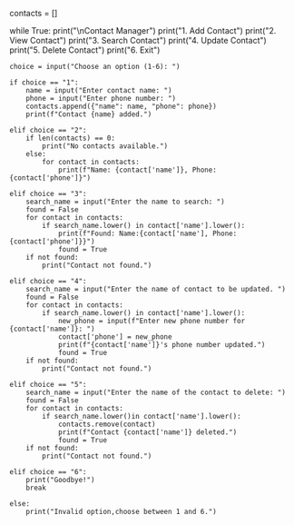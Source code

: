 contacts = []

while True:
    print("\nContact Manager")
    print("1. Add Contact")
    print("2. View Contact")
    print("3. Search Contact")
    print("4. Update Contact")
    print("5. Delete Contact")
    print("6. Exit")

    choice = input("Choose an option (1-6): ")

    if choice == "1":
        name = input("Enter contact name: ")
        phone = input("Enter phone number: ")
        contacts.append({"name": name, "phone": phone})
        print(f"Contact {name} added.")

    elif choice == "2":
        if len(contacts) == 0:
            print("No contacts available.")
        else:
            for contact in contacts:
                print(f"Name: {contact['name']}, Phone: {contact['phone']}")

    elif choice == "3":
        search_name = input("Enter the name to search: ")
        found = False
        for contact in contacts:
            if search_name.lower() in contact['name'].lower():
                print(f"Found: Name:{contact['name'], Phone: {contact['phone']}}")
                found = True
        if not found:
            print("Contact not found.")

    elif choice == "4":
        search_name = input("Enter the name of contact to be updated. ")
        found = False
        for contact in contacts:
            if search_name.lower() in contact['name'].lower():
                new_phone = input(f"Enter new phone number for {contact['name']}: ")
                contact['phone'] = new_phone
                print(f"{contact['name']}'s phone number updated.")
                found = True
        if not found:
            print("Contact not found.")

    elif choice == "5":
        search_name = input("Enter the name of the contact to delete: ")
        found = False
        for contact in contacts:
            if search_name.lower()in contact['name'].lower():
                contacts.remove(contact)
                print(f"Contact {contact['name']} deleted.")
                found = True
        if not found:
            print("Contact not found.")

    elif choice == "6":
        print("Goodbye!")
        break

    else:
        print("Invalid option,choose between 1 and 6.")                                







